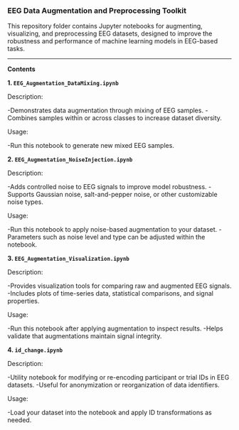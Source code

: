 ### EEG Data Augmentation and Preprocessing Toolkit

This repository folder contains Jupyter notebooks for augmenting, visualizing, and preprocessing EEG datasets, designed to improve the robustness and performance of machine learning models in EEG-based tasks.

---

**Contents**

**1. `EEG_Augmentation_DataMixing.ipynb`**

Description:

-Demonstrates data augmentation through mixing of EEG samples.
-Combines samples within or across classes to increase dataset diversity.

Usage:

-Run this notebook to generate new mixed EEG samples.

**2. `EEG_Augmentation_NoiseInjection.ipynb`**

Description:

-Adds controlled noise to EEG signals to improve model robustness.
-Supports Gaussian noise, salt-and-pepper noise, or other customizable noise types.

Usage:

-Run this notebook to apply noise-based augmentation to your dataset.
-Parameters such as noise level and type can be adjusted within the notebook.

**3. `EEG_Augmentation_Visualization.ipynb`**

Description:

-Provides visualization tools for comparing raw and augmented EEG signals.
-Includes plots of time-series data, statistical comparisons, and signal properties.

Usage:

-Run this notebook after applying augmentation to inspect results.
-Helps validate that augmentations maintain signal integrity.

**4. `id_change.ipynb`**

Description:

-Utility notebook for modifying or re-encoding participant or trial IDs in EEG datasets.
-Useful for anonymization or reorganization of data identifiers.

Usage:

-Load your dataset into the notebook and apply ID transformations as needed.

